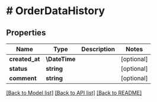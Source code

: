 # # OrderDataHistory


## Properties


Name | Type | Description | Notes
------------ | ------------- | ------------- | -------------
**created_at**| **\DateTime** |   | [optional]
**status**| **string** |   | [optional]
**comment**| **string** |   | [optional]


[[Back to Model list]](../../README.md#models) [[Back to API list]](../../README.md#endpoints) [[Back to README]](../../README.md)